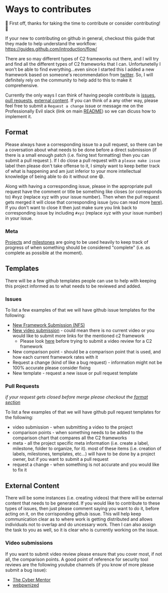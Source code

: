 # Ways to contributes

:tada: First off, thanks for taking the time to contribute or consider contributing! :tada:

If your new to contributing on github in general, checkout this guide that they made to help understand the workflow: https://guides.github.com/introduction/flow/

There are so may different types of C2 frameworks out there, and I will try and find all the different types of C2 frameworks that I can. 
Unfortunetelly I won't be able to find everything...even since I started this I added a new framework based on someone's recommendation from [twitter](https://twitter.com/MrBenChung/status/1174437717842640897).
So, I will definitely rely on the community to help add to this to make it comprehensive.

Currently the only ways I can think of having people contribute is [issues](#issues), [pull requests](#pull-requests), [external content](#external-content).
If you can think of a any other way, please feel free to submit a `Request a change` issue or message me on the Professionally Evil slack (link on main [README](/README.md#C4)) so we can dicuss how to implement it.

## Format

Please always have a corresponding issue to a pull request, so there can be a coversation about what needs to be done before a direct submission (if there is a small enough patch (i.e. fixing text formatting) then you can submit a pull request ).
If I do close a pull request with a `please make issue` label then please don't take offense to it, I simply want to keep better track of what is happening and am just inferior to your more intellectual knowledge of being able to do it without one :smile:.

Along with having a corresponding issue, please in the appropriate pull request have the comment or title be something like closes (or corresponds to) #xyz (replace xyz with your issue number).
Then when the pull request gets merged it will close that corresponding issue (you can read more [here)](https://help.github.com/en/articles/closing-issues-using-keywords).
If you don't want to close it then just make sure you link back to corresponding issue by including `#xyz` (replace xyz with your issue number) in your issue.

### Meta

[Projects](https://github.com/ProfessionallyEvil/C4/projects) and [milestones](https://github.com/ProfessionallyEvil/C4/milestones) are going to be used heavily to keep track of progress of when something should be considered "complete" (i.e. as complete as possible at the moment).

## Templates

There will be a few github templates people can use to help with keeping this project informed as to what needs to be reviewed and added.

### Issues

To list a few examples of that we will have github issue templates for the following:

- [New Framework Submission (NFS)](/.github/ISSUE_TEMPLATE/nfs.md)
- [New video submission](/.github/ISSUE_TEMPLATE/video-sub.md) - could mean there is no current video or you would like to submit more links for the mentioned c2 framework
  - Please look [here](#video-submissions) before trying to submit a video review for a C2 framework
- New comparison point - should be a comparison point that is used, and how each current framework rates with it
- Request a change (kind of like a bug request) - information might not be 100% accurate please consider fixing
- New template - request a new issue or pull request template

### Pull Requests

_if your request gets closed before merge please checkout the [format section](#format)_

To list a few examples of that we will have github pull request templates for the following:

- video submission - when submitting a video to the project
- comparison points - when something needs to be added to the comparison chart that compares all the C2 frameworks
- meta - all the project specific meta information (i.e. create a label, milestone, folder to organize, for it). most of these items (i.e. creation of labels, milestones, templates, etc...) will have to be done by a project owner, but if you want to submit a pull request 
- request a change - when something is not accurate and you would like to fix it


## External Content

There will be some instances (i.e. creating videos) that there will be external content that needs to be generated.
If you would like to contribute to these types of issues, then just please comment saying you want to do it, before acting on it, on the corrisponding github issue.
This will help keep communication clear as to where work is getting distributed and allows individuals not to overlap and do uncessary work.
Then I can also assign the task to you as well, so it is clear who is currently working on the issue.

### Video submissions

If you want to submit video review please ensure that you cover most, if not all, the comparison points.
A good point of reference for security tool reviews are the following youtube channels (if you know of more please submit a bug issue):

- [The Cyber Mentor](https://www.youtube.com/channel/UC0ArlFuFYMpEewyRBzdLHiw)
- [webpwnized](https://www.youtube.com/user/webpwnized)